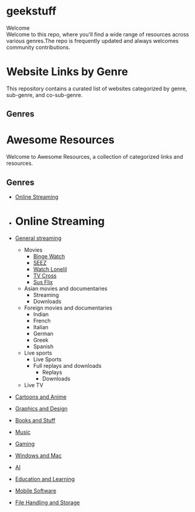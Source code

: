 
# geekstuff
Welcome
<br>
Welcome to this repo, where you'll find a wide range of resources across various genres.The repo is frequently updated and always welcomes community contributions.
# Website Links by Genre

This repository contains a curated list of websites categorized by genre, sub-genre, and co-sub-genre.

## Genres
# Awesome Resources

Welcome to Awesome Resources, a collection of categorized links and resources.

## Genres

- [Online Streaming](online_streaming.md)
- # Online Streaming

- [General streaming](#)
  - Movies
    - [Binge Watch](https://bingewatch.to/home)
    - [SEEZ](https://seez.su/)
    - [Watch Lonelil](https://watch.lonelil.com/)
    - [TV Cross](https://tv.cross.moe/)
    - [Sus Flix](https://susflix.tv/)
  - Asian movies and documentaries
    - Streaming
    - Downloads
  - Foreign movies and documentaries
    - Indian
    - French
    - Italian
    - German
    - Greek
    - Spanish
  - Live sports
    - Live Sports
    - Full replays and downloads
      - Replays
      - Downloads
  - Live TV

- [Cartoons and Anime](cartoons_and_anime.md)
- [Graphics and Design](graphics_and_design.md)
- [Books and Stuff](books_and_stuff.md)
- [Music](music.md)
- [Gaming](gaming.md)
- [Windows and Mac](windows_and_mac.md)
- [AI](ai.md)
- [Education and Learning](education_and_learning.md)
- [Mobile Software](mobile_software.md)
- [File Handling and Storage](file_handling_and_storage.md)
